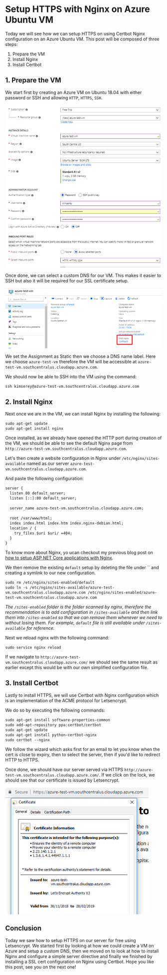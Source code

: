 # Setup HTTPS with Nginx on Azure Ubuntu VM

Today we will see how we can setup HTTPS on using Certbot Nginx configuration on an Azure Ubuntu VM. This post will be composed of three steps:

1. Prepare the VM
2. Install Nginx
3. Install Certbot

## 1. Prepare the VM

We start first by creating an Azure VM on Ubuntu 18.04 with either password or SSH and allowing `HTTP`, `HTTPS`, `SSH`.

![creation](https://raw.githubusercontent.com/Kimserey/BlogArchive/master/img/20181207_nginx_certbot/azurevm.PNG)

Once done, we can select a custom DNS for our VM. This makes it easier to SSH but also it will be required for our SSL certificate setup.

![dns](https://raw.githubusercontent.com/Kimserey/BlogArchive/master/img/20181207_nginx_certbot/vm_overview.PNG)

We set the Assignment as Static then we choose a DNS name label. Here we choose `azure-test-vm` therefore the VM will be accessible at `azure-test-vm.southcentralus.cloudapp.azure.com`.

We should now be able to SSH into the VM using the command:

```
ssh kimserey@azure-test-vm.southcentralus.cloudapp.azure.com
```

## 2. Install Nginx

Next once we are in the VM, we can install Nginx by installing the following:

```
sudo apt-get update
sudo apt-get install nginx
```

Once installed, as we already have opened the HTTP port during creation of the VM, we should be able to see the default Nginx page from `http://azure-test-vm.southcentralus.cloudapp.azure.com`.

Let's then create a website configuration in Nginx under `/etc/nginx/sites-available` named as our server `azure-test-vm.southcentralus.cloudapp.azure.com`.

And paste the following configuration:

```
server {                                                        
  listen 80 default_server;
  listen [::]:80 default_server;
                                                              
  server_name azure-test-vm.southcentralus.cloudapp.azure.com; 
                                                              
  root /var/www/html;                                   
  index index.html index.htm index.nginx-debian.html;                                                          
  location / {                                                 
    try_files $uri $uri/ =404;                           
  }                                                            
}
```

To know more about Nginx, yo ucan checkout my previous blog post on [how to setup ASP NET Core applications with Nginx](https://kimsereyblog.blogspot.com/2018/06/asp-net-core-with-nginx.html).

We then remove the existing `default` setup by deleting the file under `` and creating a symlink to our new configuration.

```
sudo rm /etc/nginx/sites-enabled/default
sudo ln -s /etc/nginx/sites-available/azure-test-vm.southcentralus.cloudapp.azure.com /etc/nginx/sites-enabled/azure-test-vm.southcentralus.cloudapp.azure.com
```

_The `/sites-enabled` folder is the folder scanned by nginx, therefore the recommendation is to add configuration in `/sites-available` and then link them into `/sites-enabled` so that we can remove them whenever we need to without losing them. For example, `default` file is still available under `/sites-available` for reference._

Next we reload nginx with the following command:

```
sudo service nginx reload
```

If we navigate to `http://azure-test-vm.southcentralus.cloudapp.azure.com/` we should see the same result as earlier except this would be with our own simplified configuration file.

## 3. Install Certbot

Lastly to install HTTPS, we will use Certbot with Nginx configuration which is an implementation of the ACME protocol for Letsencrypt.

We do so by executing the following commands:

```
sudo apt-get install software-properties-common
sudo add-apt-repository ppa:certbot/certbot
sudo apt-get update
sudo apt-get install python-certbot-nginx
sudo certbot --nginx
```

We follow the wizard which asks first for an email to let you know when the cert is close to expiry, then to select the server, then if you'd like to redirect HTTP to HTTPS.

Once done, we should have our server served via HTTPS `http://azure-test-vm.southcentralus.cloudapp.azure.com/`. If we click on the lock, we should see that our certificate is issued by Letsencrypt.

![ssl](https://raw.githubusercontent.com/Kimserey/BlogArchive/master/img/20181207_nginx_certbot/ssl.PNG)

## Conclusion

Today we saw how to setup HTTPS on our server for free using Letsencrypt. We started first by looking at how we could create a VM on Azure and setup a custom DNS, then we moved on to look at how to install Nginx and configure a simple server directive and finally we finished by installing a SSL cert configuration on Nginx using Certbot. Hope you like this post, see you on the next one!